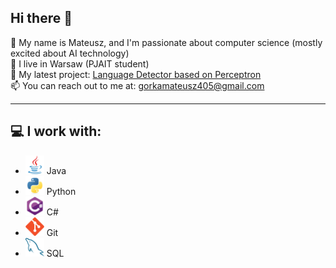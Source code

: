 ## Hi there 👋

🎯 My name is Mateusz, and I'm passionate about computer science (mostly excited about AI technology)  
🌱 I live in Warsaw (PJAIT student)  
💼 My latest project: [Language Detector based on Perceptron](https://github.com/mateuszgorka/Perceptron-evaluation.git)  
📫 You can reach out to me at: [gorkamateusz405@gmail.com](mailto:gorkamateusz405@gmail.com)

---

## 💻 I work with:

- <img src="https://raw.githubusercontent.com/devicons/devicon/master/icons/java/java-original.svg" alt="Java" width="30" height="30"/> Java
- <img src="https://raw.githubusercontent.com/devicons/devicon/master/icons/python/python-original.svg" alt="Python" width="30" height="30"/> Python
- <img src="https://raw.githubusercontent.com/devicons/devicon/master/icons/csharp/csharp-original.svg" alt="C#" width="30" height="30"/> C#
- <img src="https://raw.githubusercontent.com/devicons/devicon/master/icons/git/git-original.svg" alt="Git" width="30" height="30"/> Git
- <img src="https://raw.githubusercontent.com/devicons/devicon/master/icons/mysql/mysql-original.svg" alt="SQL" width="30" height="30"/> SQL
